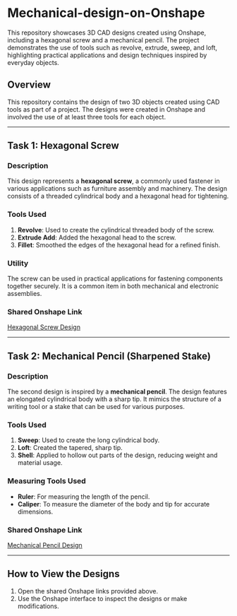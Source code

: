 # Mechanical-design-on-Onshape
This repository showcases 3D CAD designs created using Onshape, including a hexagonal screw and a mechanical pencil. The project demonstrates the use of tools such as revolve, extrude, sweep, and loft, highlighting practical applications and design techniques inspired by everyday objects.

## Overview
This repository contains the design of two 3D objects created using CAD tools as part of a project. The designs were created in Onshape and involved the use of at least three tools for each object.

---

## Task 1: Hexagonal Screw

### Description
This design represents a **hexagonal screw**, a commonly used fastener in various applications such as furniture assembly and machinery. The design consists of a threaded cylindrical body and a hexagonal head for tightening.

### Tools Used
1. **Revolve**: Used to create the cylindrical threaded body of the screw.
2. **Extrude Add**: Added the hexagonal head to the screw.
3. **Fillet**: Smoothed the edges of the hexagonal head for a refined finish.

### Utility
The screw can be used in practical applications for fastening components together securely. It is a common item in both mechanical and electronic assemblies.

### Shared Onshape Link
[Hexagonal Screw Design](https://cad.onshape.com/documents/efbb51c6f93f6d220d4e69cd/w/859e907ac81e4d41f47f3a55/e/98218707445c2730e89ed6e3)

---

## Task 2: Mechanical Pencil (Sharpened Stake)

### Description
The second design is inspired by a **mechanical pencil**. The design features an elongated cylindrical body with a sharp tip. It mimics the structure of a writing tool or a stake that can be used for various purposes.

### Tools Used
1. **Sweep**: Used to create the long cylindrical body.
2. **Loft**: Created the tapered, sharp tip.
3. **Shell**: Applied to hollow out parts of the design, reducing weight and material usage.

### Measuring Tools Used
- **Ruler**: For measuring the length of the pencil.
- **Caliper**: To measure the diameter of the body and tip for accurate dimensions.

### Shared Onshape Link
[Mechanical Pencil Design](https://cad.onshape.com/documents/1c0341924ba62312770dc1b0/w/739c20b32e07d9641e15c950/e/850637b1bcb92cd5b54c3054)

---


## How to View the Designs
1. Open the shared Onshape links provided above.
2. Use the Onshape interface to inspect the designs or make modifications.


